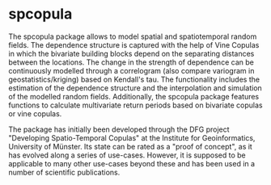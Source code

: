 # spcopula

The spcopula package allows to model spatial and spatiotemporal random fields. 
The dependence structure is captured with the help of Vine Copulas in which the bivariate building blocks depend on the separating distances between the locations. 
The change in the strength of dependence can be continuously modelled through a correlogram (also compare variogram in geostatistics/kriging) based on Kendall's tau. 
The functionality includes the estimation of the dependence structure and the interpolation and simulation of the modelled random fields. 
Additionally, the spcopula package features functions to calculate multivariate return periods based on bivariate copulas or vine copulas.

The package has initially been developed through the DFG project "Developing Spatio-Temporal Copulas" at the Institute for Geoinformatics, University of Münster.
Its state can be rated as a "proof of concept", as it has evolved along a series of use-cases. 
However, it is supposed to be applicable to many other use-cases beyond these and has been used in a number of scientific publications.
